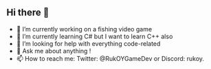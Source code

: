 ## Hi there 👋

- 🔭 I’m currently working on a fishing video game
- 🌱 I’m currently learning C# but I want to learn C++ also
- 🤔 I’m looking for help with everything code-related
- 💬 Ask me about anything !
- 📫 How to reach me: Twitter: @RukOYGameDev or Discord: rukoy.


